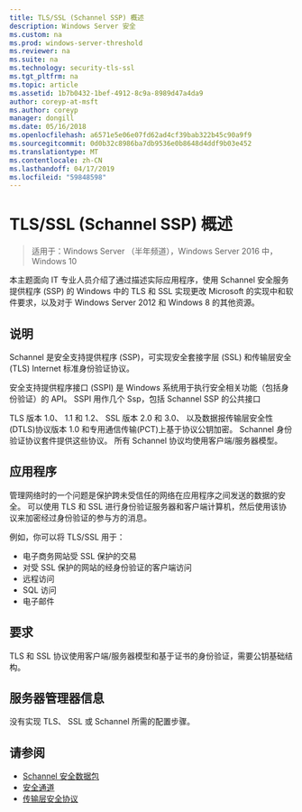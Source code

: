 ```yaml
---
title: TLS/SSL (Schannel SSP) 概述
description: Windows Server 安全
ms.custom: na
ms.prod: windows-server-threshold
ms.reviewer: na
ms.suite: na
ms.technology: security-tls-ssl
ms.tgt_pltfrm: na
ms.topic: article
ms.assetid: 1b7b0432-1bef-4912-8c9a-8989d47a4da9
author: coreyp-at-msft
ms.author: coreyp
manager: dongill
ms.date: 05/16/2018
ms.openlocfilehash: a6571e5e06e07fd62ad4cf39bab322b45c90a9f9
ms.sourcegitcommit: 0d0b32c8986ba7db9536e0b8648d4ddf9b03e452
ms.translationtype: MT
ms.contentlocale: zh-CN
ms.lasthandoff: 04/17/2019
ms.locfileid: "59848598"
---
```

# <a name="tlsssl-overview-schannel-ssp"></a>TLS/SSL (Schannel SSP) 概述

>适用于：Windows Server （半年频道），Windows Server 2016 中，Windows 10

本主题面向 IT 专业人员介绍了通过描述实际应用程序，使用 Schannel 安全服务提供程序 (SSP) 的 Windows 中的 TLS 和 SSL 实现更改 Microsoft 的实现中和软件要求，以及对于 Windows Server 2012 和 Windows 8 的其他资源。

## <a name="BKMK_OVER"></a>说明
Schannel 是安全支持提供程序 (SSP)，可实现安全套接字层 (SSL) 和传输层安全 (TLS) Internet 标准身份验证协议。

安全支持提供程序接口 (SSPI) 是 Windows 系统用于执行安全相关功能（包括身份验证）的 API。 SSPI 用作几个 Ssp，包括 Schannel SSP 的公共接口

TLS 版本 1.0、 1.1 和 1.2、 SSL 版本 2.0 和 3.0、 以及数据报传输层安全性\(DTLS\)协议版本 1.0 和专用通信传输\(PCT\)上基于协议公钥加密。 Schannel 身份验证协议套件提供这些协议。 所有 Schannel 协议均使用客户端/服务器模型。

## <a name="BKMK_APP"></a>应用程序
管理网络时的一个问题是保护跨未受信任的网络在应用程序之间发送的数据的安全。 可以使用 TLS 和 SSL 进行身份验证服务器和客户端计算机，然后使用该协议来加密经过身份验证的参与方的消息。

例如，你可以将 TLS/SSL 用于：

-   电子商务网站受 SSL 保护的交易
-   对受 SSL 保护的网站的经身份验证的客户端访问
-   远程访问
-   SQL 访问
-   电子邮件

## <a name="BKMK_SOFT"></a>要求
TLS 和 SSL 协议使用客户端/服务器模型和基于证书的身份验证，需要公钥基础结构。

## <a name="BKMK_INSTALL"></a>服务器管理器信息
没有实现 TLS、 SSL 或 Schannel 所需的配置步骤。

## <a name="see-also"></a>请参阅 ##

-   [Schannel 安全数据包](https://docs.microsoft.com/windows/desktop/com/schannel)
-   [安全通道](https://docs.microsoft.com/windows/desktop/SecAuthN/secure-channel)
-   [传输层安全协议](https://docs.microsoft.com/windows/desktop/SecAuthN/transport-layer-security-protocol)
